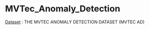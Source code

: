 # MVTec_Anomaly_Detection

[Dataset][link] : THE MVTEC ANOMALY DETECTION DATASET (MVTEC AD)

[link]: https://www.mvtec.com/company/research/datasets/mvtec-ad
